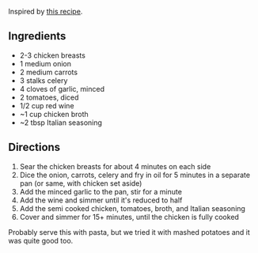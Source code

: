 Inspired by [this recipe](https://theforkedspoon.com/chicken-cacciatore-recipe/).

## Ingredients
- 2-3 chicken breasts
- 1 medium onion
- 2 medium carrots
- 3 stalks celery
- 4 cloves of garlic, minced 
- 2 tomatoes, diced
- 1/2 cup red wine
- ~1 cup chicken broth
- ~2 tbsp Italian seasoning

## Directions
1. Sear the chicken breasts for about 4 minutes on each side
2. Dice the onion, carrots, celery and fry in oil for 5 minutes in a separate pan (or same, with chicken set aside)
3. Add the minced garlic to the pan, stir for a minute
4. Add the wine and simmer until it's reduced to half
5. Add the semi cooked chicken, tomatoes, broth, and Italian seasoning
6. Cover and simmer for 15+ minutes, until the chicken is fully cooked

Probably serve this with pasta, but we tried it with mashed potatoes and it was quite good too.
